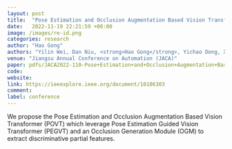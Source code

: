 ```yaml
---
layout: post
title:  "Pose Estimation and Occlusion Augmentation Based Vision Transformer for Occluded Person Re-Identification"
date:   2022-11-19 22:21:59 +00:00
image: /images/re-id.png
categories: research
author: "Hao Gong"
authors: "Yilin Wei, Dan Niu, <strong>Hao Gong</strong>, Yichao Dong, Xisong Chen, Ziheng Xu"
venue: "Jiangsu Annual Conference on Automation (JACA)"
paper: pdfs/JACA2022-110-Pose+Estimation+and+Occlusion+Augmentation+Based+Vision+Transformer+for+Occluded+Person+Re-identification.pdf
code:
website:
link: https://ieeexplore.ieee.org/document/10106303
comment: 
label: conference
---
```

We propose the Pose Estimation and Occlusion Augmentation Based Vision Transformer (POVT) which leverage Pose Estimation Guided Vision Transformer (PEGVT) and an Occlusion Generation Module (OGM) to extract discriminative partial features. 
